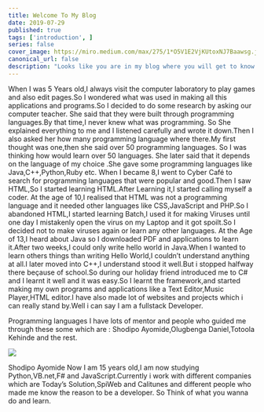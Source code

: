 ```yaml
---
title: Welcome To My Blog
date: 2019-07-29
published: true
tags: ['introduction', ]
series: false
cover_image: https://miro.medium.com/max/275/1*O5V1E2VjKUtoxNJ7Baawsg.jpeg
canonical_url: false
description: "Looks like you are in my blog where you will get to know more more on me"
---
```

When I was 5 Years old,I always visit the computer laboratory to play games and also edit pages.So I wondered what was used in making all this applications and programs.So I decided to do some research by asking our computer teacher.
She said that they were built through programming languages.By that time,I never knew what was programming. So She explained everything to me and I listened carefully and wrote it down.Then I also asked her how many programming language where there.My first thought was one,then she said over 50 programming languages.
So I was thinking how would learn over 50 languages. She later said that it depends on the language of my choice .She gave some programming languages like Java,C++,Python,Ruby etc.
When I became 8,I went to Cyber Café to search for programming languages that were popular and good.Then I saw HTML,So I started learning HTML.After Learning it,I started calling myself a coder.
At the age of 10,I realised that HTML was not a programming language and it needed other languages like CSS,JavaScript and PHP.So I abandoned HTML,I started learning Batch,I used it for making Viruses until one day I mistakenly open the virus on my Laptop and it got spoilt.So I decided not to make viruses again or learn any other languages.
At the Age of 13,I heard about Java so I downloaded PDF and applications to learn it.After two weeks,I could only write hello world in Java.When I wanted to learn others things than writing Hello World,I couldn’t understand anything at all.I later moved into C++,I understand stood it well.But i stopped halfway there beçause of school.So during our holiday friend introduced me to C# and I learnt it well and it was easy.So I learnt the framework,and started making my own programs and applications like a Text Editor,Music Player,HTML editor.I have also made lot of websites and projects which i can really stand by.Well i can say I am a fullstack Developer.

Programming languages
I have lots of mentor and people who guided me through these some which are : Shodipo Ayomide,Olugbenga Daniel,Totoola Kehinde and the rest.

<img src="https://miro.medium.com/max/275/1*O5V1E2VjKUtoxNJ7Baawsg.jpeg">

Shodipo Ayomide
Now I am 15 years old,I am now studying Python,VB.net,F# and JavaScript.Currently i work with different companies which are Today’s Solution,SpiWeb and Calitunes and different people who made me know the reason to be a developer.
So Think of what you wanna do and learn.


